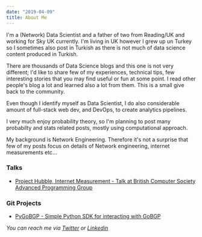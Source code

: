 ```yaml
---
date: "2019-04-09"
title: About Me
---
```


I'm a (Network) Data Scientist and a father of two from Reading/UK and working for Sky UK currently. I'm living in UK however I grew up un Turkey so I sometimes also post in Turkish as there is not much of data science content produced in Turkish. 

There are thousands of Data Science blogs and this one is not very different; I'd like to share few of my experiences, technical tips, few interesting stories that you may find useful or fun at some point. I read other people's blog a lot and learned also a lot from them. This is a small give back to the community. 

Even though I identify myself as Data Scientist,  I do also considerable amount of full-stack web dev, and DevOps, to create analytics pipelines. 

I very much enjoy probability theory, so I'm planning to post many probabilty and stats related posts, mostly using computational approach.

My background is Network Engineering. Therefore it's not a surprise that few of my posts focus on details of Network engineering, internet measurements etc...

### Talks

* [Project Hubble, Internet Measurement - Talk at British Computer Society Advanced Programming Group](https://www.youtube.com/watch?v=XzyM87Lv8wk)

### Git Projects
* [PyGoBGP -  Simple Python SDK for interacting with GoBGP](https://github.com/oneryalcin/PyGoBGP)



*You can reach me via [Twitter](https://twitter.com/oneryalcin) or [Linkedin](https://uk.linkedin.com/in/oneryalcin)*